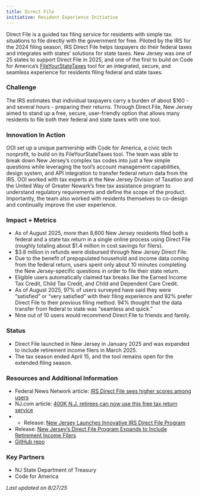 ```yaml
---
title: Direct File
initiative: Resident Experience Initiative
---
```


Direct File is a guided tax filing service for residents with simple tax situations to file directly with the government for free. Piloted by the IRS for the 2024 filing season, IRS Direct File helps taxpayers do their federal taxes and integrates with states’ solutions for state taxes. New Jersey was one of 25 states to support Direct File in 2025, and one of the first to build on Code for America’s [FileYourStateTaxes](https://codeforamerica.org/programs/tax-benefits/state-tax-filing-tool/) tool for an integrated, secure, and seamless experience for residents filing federal and state taxes.  

### Challenge  

The IRS estimates that individual taxpayers carry a burden of about $160 \- and several hours \- preparing their returns. Through Direct File, New Jersey aimed to stand up a free, secure, user-friendly option that allows many residents to file both their federal and state taxes with one tool.  

### Innovation In Action

OOI set up a unique partnership with Code for America, a civic tech nonprofit, to build on its FileYourStateTaxes tool. The team was able to break down New Jersey’s complex tax codes into just a few simple questions while leveraging the tool’s account management capabilities, design system, and API integration to transfer federal return data from the IRS. OOI worked with tax experts at the New Jersey Division of Taxation and the United Way of Greater Newark’s free tax assistance program to understand regulatory requirements and define the scope of the product. Importantly, the team also worked with residents themselves to co-design and continually improve the user experience.

### Impact \+ Metrics

* As of August 2025, more than 8,600 New Jersey residents filed both a federal and a state tax return in a single online process using Direct File (roughly totaling about $1.4 million in cost savings for filers).   
* $3.8 million in refunds were disbursed through New Jersey Direct File.  
* Due to the benefit of prepopulated household and income data coming from the federal return, users spent only about 10 minutes completing the New Jersey-specific questions in order to file their state return.  
* Eligible users automatically claimed tax breaks like the Earned Income Tax Credit, Child Tax Credit, and Child and Dependent Care Credit.  
* As of August 2025, 97% of users surveyed have said they were “satisfied” or “very satisfied” with their filing experience and 92% prefer Direct File to their previous filing method. 94% thought that the data transfer from federal to state was “seamless and quick.”   
* Nine out of 10 users would recommend Direct File to friends and family.

### Status

* Direct File launched in New Jersey in January 2025 and was expanded to include retirement income filers in March 2025\.
* The tax season ended April 15, and the tool remains open for the extended filing season.

### Resources and Additional Information

* Federal News Network article: [IRS Direct File sees higher scores among users](https://federalnewsnetwork.com/it-modernization/2025/05/irs-direct-file-sees-higher-scores-among-users-despite-a-push-to-shutter-it/)
* NJ.com article: [400K N.J. retirees can now use this free tax return service](https://www.nj.com/news/2025/03/400k-nj-retirees-can-now-use-this-free-tax-return-service.html)
* * Release: [New Jersey Launches Innovative IRS Direct File Program](https://www.nj.gov/governor/news/news/562025/approved/20250128a.shtml)  
* Release: [New Jersey’s Direct File Program Expands to Include Retirement Income Filers](https://www.nj.gov/governor/news/news/562025/approved/20250311a.shtml)  
* [GitHub repo](https://github.com/codeforamerica/vita-min)

### Key Partners

* NJ State Department of Treasury  
* Code for America

*Last updated on 8/27/25*
